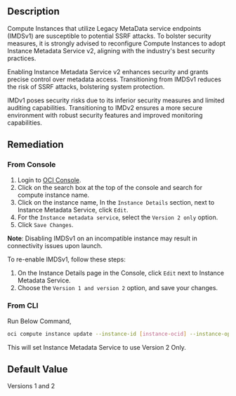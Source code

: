 ## Description

Compute Instances that utilize Legacy MetaData service endpoints (IMDSv1) are susceptible to potential SSRF attacks. To bolster security measures, it is strongly advised to reconfigure Compute Instances to adopt Instance Metadata Service v2, aligning with the industry's best security practices.

Enabling Instance Metadata Service v2 enhances security and grants precise control over metadata access. Transitioning from IMDSv1 reduces the risk of SSRF attacks, bolstering system protection.

IMDv1 poses security risks due to its inferior security measures and limited auditing capabilities. Transitioning to IMDv2 ensures a more secure environment with robust security features and improved monitoring capabilities.

## Remediation

### From Console

1. Login to [OCI Console](https://www.oracle.com/cloud/).
2. Click on the search box at the top of the console and search for compute instance name.
3. Click on the instance name, In the `Instance Details` section, next to Instance Metadata Service, click `Edit`.
4. For the `Instance metadata service`, select the `Version 2 only` option.
5. Click `Save Changes`.

**Note**: Disabling IMDSv1 on an incompatible instance may result in connectivity issues upon launch.

To re-enable IMDSv1, follow these steps:

1. On the Instance Details page in the Console, click `Edit` next to Instance Metadata Service.
2. Choose the `Version 1 and version 2` option, and save your changes.

### From CLI

Run Below Command,

```bash
oci compute instance update --instance-id [instance-ocid] --instance-options '{"areLegacyImdsEndpointsDisabled" :"true"}'
```
This will set Instance Metadata Service to use Version 2 Only.

## Default Value

Versions 1 and 2